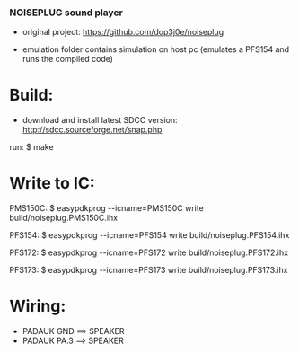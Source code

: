 ### NOISEPLUG sound player ###

- original project: https://github.com/dop3j0e/noiseplug

- emulation folder contains simulation on host pc (emulates a PFS154 and runs the compiled code)


Build:
======

- download and install latest SDCC version: http://sdcc.sourceforge.net/snap.php

run:
$ make 


Write to IC:
============

PMS150C:
$ easypdkprog --icname=PMS150C write build/noiseplug.PMS150C.ihx

PFS154:
$ easypdkprog --icname=PFS154 write build/noiseplug.PFS154.ihx

PFS172:
$ easypdkprog --icname=PFS172 write build/noiseplug.PFS172.ihx

PFS173:
$ easypdkprog --icname=PFS173 write build/noiseplug.PFS173.ihx


Wiring:
=======

- PADAUK GND    ==> SPEAKER
- PADAUK PA.3   ==> SPEAKER

